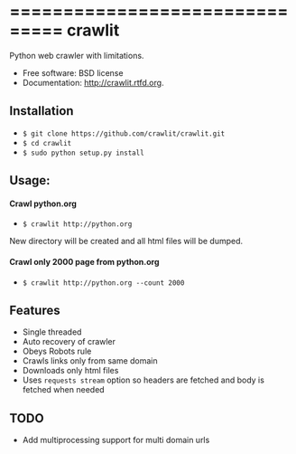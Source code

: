 ===============================
crawlit
===============================

Python web crawler with limitations.

* Free software: BSD license
* Documentation: http://crawlit.rtfd.org.

Installation
----

- `$ git clone https://github.com/crawlit/crawlit.git`
- `$ cd crawlit`
- `$ sudo python setup.py install `

Usage:
-----

#### Crawl python.org

- `$ crawlit http://python.org`

New directory will be created and all html files will be dumped.

#### Crawl only 2000 page from python.org

- `$ crawlit http://python.org --count 2000`

Features
--------

- Single threaded
- Auto recovery of crawler
- Obeys Robots rule
- Crawls links only from same domain
- Downloads only html files
- Uses `requests stream` option so headers are fetched and body is fetched when needed


TODO
----
- Add multiprocessing support for multi domain urls

